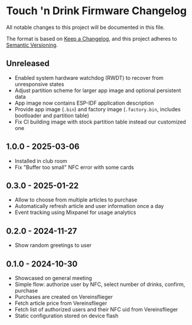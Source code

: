 # Touch 'n Drink Firmware Changelog

All notable changes to this project will be documented in this file.

The format is based on [Keep a Changelog](https://keepachangelog.com/en/1.1.0/),
and this project adheres to [Semantic Versioning](https://semver.org/spec/v2.0.0.html).

## Unreleased

- Enabled system hardware watchdog (RWDT) to recover from unresponsive states
- Adjust partition scheme for larger app image and optional persistent data
- App image now contains ESP-IDF application description
- Provide app image (`.bin`) and factory image (`.factory.bin`, includes bootloader and partition table)
- Fix CI building image with stock partition table instead our customized one

## 1.0.0 - 2025-03-06

- Installed in club room
- Fix "Buffer too small" NFC error with some cards

## 0.3.0 - 2025-01-22

- Allow to choose from multiple articles to purchase
- Automatically refresh article and user information once a day
- Event tracking using Mixpanel for usage analytics

## 0.2.0 - 2024-11-27

- Show random greetings to user

## 0.1.0 - 2024-10-30

- Showcased on general meeting
- Simple flow: authorize user by NFC, select number of drinks, confirm, purchase
- Purchases are created on Vereinsflieger
- Fetch article price from Vereinsflieger
- Fetch list of authorized users and their NFC uid from Vereinsflieger
- Static configuration stored on device flash
